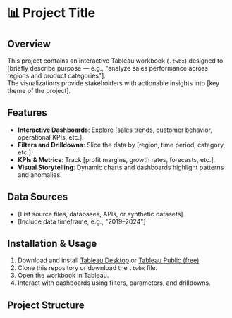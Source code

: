 # 📊 Project Title

## Overview
This project contains an interactive Tableau workbook (`.twbx`) designed to [briefly describe purpose — e.g., "analyze sales performance across regions and product categories"].  
The visualizations provide stakeholders with actionable insights into [key theme of the project].

## Features
- **Interactive Dashboards**: Explore [sales trends, customer behavior, operational KPIs, etc.].
- **Filters and Drilldowns**: Slice the data by [region, time period, category, etc.].
- **KPIs & Metrics**: Track [profit margins, growth rates, forecasts, etc.].
- **Visual Storytelling**: Dynamic charts and dashboards highlight patterns and anomalies.

## Data Sources
- [List source files, databases, APIs, or synthetic datasets]
- [Include data timeframe, e.g., "2019–2024"]

## Installation & Usage
1. Download and install [Tableau Desktop](https://www.tableau.com/products/desktop) or [Tableau Public (free)](https://public.tableau.com/en-us/s/).
2. Clone this repository or download the `.twbx` file.
3. Open the workbook in Tableau.
4. Interact with dashboards using filters, parameters, and drilldowns.

## Project Structure

